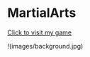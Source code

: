 # MartialArts
[Click to visit my game](https://madhanag0pal.github.io/MartialArts/)

!(images/background.jpg)

